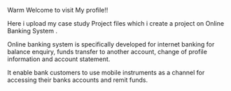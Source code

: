 Warm Welcome to visit My profile!!

   Here i upload my case study Project  files which i create a project on Online Banking System .
   



  Online banking system is specifically developed for internet banking for balance enquiry, funds transfer to another account, change of profile information     and account statement.
  
  It  enable bank customers to use mobile instruments as a channel for accessing their banks accounts and remit funds.								
